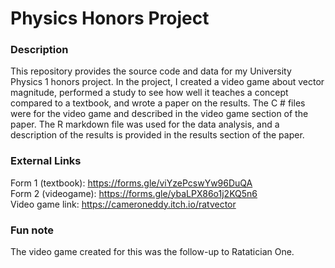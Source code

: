 # Physics Honors Project
### Description
This repository provides the source code and data for my University Physics 1 honors project. In the project, I created a video game about vector magnitude, performed a study to see how well it teaches a concept compared to a textbook, and wrote a paper on the results. The C # files were for the video game and described in the video game section of the paper. The R markdown file was used for the data analysis, and a description of the results is provided in the results section of the paper. 
### External Links
Form 1 (textbook): https://forms.gle/viYzePcswYw96DuQA <br>
Form 2 (videogame): https://forms.gle/ybaLPX86o1j2KQ5n6 <br>
Video game link: https://cameroneddy.itch.io/ratvector <br>
### Fun note
The video game created for this was the follow-up to Ratatician One.
